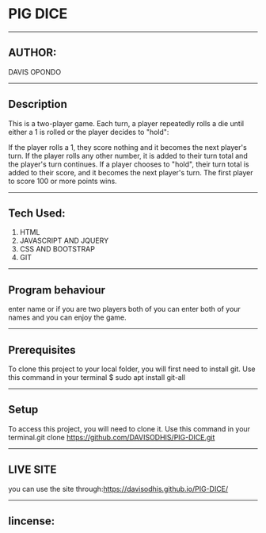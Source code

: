 # PIG DICE

------------------------------------------------------------------------------------------------------
## AUTHOR:
DAVIS OPONDO

------------------------------------------------------------------------------------------------------
## Description
This is a two-player game. Each turn, a player repeatedly rolls a die until either a 1 is rolled or the player decides to "hold":

If the player rolls a 1, they score nothing and it becomes the next player's turn. If the player rolls any other number, it is added to their turn total and the player's turn continues. If a player chooses to "hold", their turn total is added to their score, and it becomes the next player's turn. The first player to score 100 or more points wins.

-------------------------------------------------------------------------------------------------------
## Tech Used:
1. HTML
2. JAVASCRIPT AND JQUERY
3. CSS AND BOOTSTRAP
4. GIT

-------------------------------------------------------------------------------------------------------
## Program behaviour

enter name or if you are two players both of you can enter both of your names and you can enjoy the game.

------------------------------------------------------------------------------------------------------
## Prerequisites
To clone this project to your local folder, you will first need to install git. Use this command in your terminal $ sudo apt install git-all

-------------------------------------------------------------------------------------------------------
## Setup
To access this project, you will need to clone it.
Use this command in your terminal.git clone https://github.com/DAVISODHIS/PIG-DICE.git

------------------------------------------------------------------------------------------------------
## LIVE SITE
you can use the site through:https://davisodhis.github.io/PIG-DICE/

------------------------------------------------------------------------------------------------------
## lincense:
